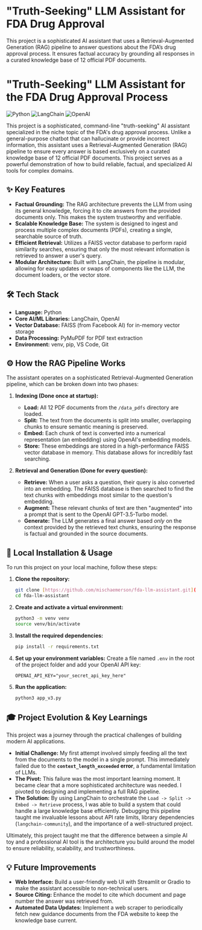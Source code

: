# "Truth-Seeking" LLM Assistant for FDA Drug Approval

This project is a sophisticated AI assistant that uses a Retrieval-Augmented Generation (RAG) pipeline to answer questions about the FDA’s drug approval process. It ensures factual accuracy by grounding all responses in a curated knowledge base of 12 official PDF documents.


# "Truth-Seeking" LLM Assistant for the FDA Drug Approval Process

![Python](https://img.shields.io/badge/Python-3.11+-blue.svg)
![LangChain](https://img.shields.io/badge/LangChain-0.2-green.svg)
![OpenAI](https://img.shields.io/badge/OpenAI-GPT--3.5--Turbo-purple.svg)

This project is a sophisticated, command-line "truth-seeking" AI assistant specialized in the niche topic of the FDA's drug approval process. Unlike a general-purpose chatbot that can hallucinate or provide incorrect information, this assistant uses a Retrieval-Augmented Generation (RAG) pipeline to ensure every answer is based exclusively on a curated knowledge base of 12 official PDF documents. This project serves as a powerful demonstration of how to build reliable, factual, and specialized AI tools for complex domains.

## ✨ Key Features

* **Factual Grounding:** The RAG architecture prevents the LLM from using its general knowledge, forcing it to cite answers from the provided documents only. This makes the system trustworthy and verifiable.
* **Scalable Knowledge Base:** The system is designed to ingest and process multiple complex documents (PDFs), creating a single, searchable source of truth.
* **Efficient Retrieval:** Utilizes a FAISS vector database to perform rapid similarity searches, ensuring that only the most relevant information is retrieved to answer a user's query.
* **Modular Architecture:** Built with LangChain, the pipeline is modular, allowing for easy updates or swaps of components like the LLM, the document loaders, or the vector store.

## 🛠️ Tech Stack

* **Language:** Python
* **Core AI/ML Libraries:** LangChain, OpenAI
* **Vector Database:** FAISS (from Facebook AI) for in-memory vector storage
* **Data Processing:** PyMuPDF for PDF text extraction
* **Environment:** venv, pip, VS Code, Git

## ⚙️ How the RAG Pipeline Works

The assistant operates on a sophisticated Retrieval-Augmented Generation pipeline, which can be broken down into two phases:

1.  **Indexing (Done once at startup):**
    * **Load:** All 12 PDF documents from the `/data_pdfs` directory are loaded.
    * **Split:** The text from the documents is split into smaller, overlapping chunks to ensure semantic meaning is preserved.
    * **Embed:** Each chunk of text is converted into a numerical representation (an embedding) using OpenAI's embedding models.
    * **Store:** These embeddings are stored in a high-performance FAISS vector database in memory. This database allows for incredibly fast searching.

2.  **Retrieval and Generation (Done for every question):**
    * **Retrieve:** When a user asks a question, their query is also converted into an embedding. The FAISS database is then searched to find the text chunks with embeddings most similar to the question's embedding.
    * **Augment:** These relevant chunks of text are then "augmented" into a prompt that is sent to the OpenAI GPT-3.5-Turbo model.
    * **Generate:** The LLM generates a final answer based *only* on the context provided by the retrieved text chunks, ensuring the response is factual and grounded in the source documents.

## 🚀 Local Installation & Usage

To run this project on your local machine, follow these steps:

1.  **Clone the repository:**
    ```bash
    git clone [https://github.com/mischaemerson/fda-llm-assistant.git](https://github.com/mischaemerson/fda-llm-assistant.git)
    cd fda-llm-assistant
    ```

2.  **Create and activate a virtual environment:**
    ```bash
    python3 -m venv venv
    source venv/bin/activate
    ```

3.  **Install the required dependencies:**
    ```bash
    pip install -r requirements.txt
    ```

4.  **Set up your environment variables:**
    Create a file named `.env` in the root of the project folder and add your OpenAI API key:
    ```
    OPENAI_API_KEY="your_secret_api_key_here"
    ```

5.  **Run the application:**
    ```bash
    python3 app_v3.py
    ```

## 🎓 Project Evolution & Key Learnings

This project was a journey through the practical challenges of building modern AI applications.

* **Initial Challenge:** My first attempt involved simply feeding all the text from the documents to the model in a single prompt. This immediately failed due to the **`context_length_exceeded` error**, a fundamental limitation of LLMs.
* **The Pivot:** This failure was the most important learning moment. It became clear that a more sophisticated architecture was needed. I pivoted to designing and implementing a full RAG pipeline.
* **The Solution:** By using LangChain to orchestrate the `Load -> Split -> Embed -> Retrieve` process, I was able to build a system that could handle a large knowledge base efficiently. Debugging this pipeline taught me invaluable lessons about API rate limits, library dependencies (`langchain-community`), and the importance of a well-structured project.

Ultimately, this project taught me that the difference between a simple AI toy and a professional AI tool is the architecture you build around the model to ensure reliability, scalability, and trustworthiness.

## 💡 Future Improvements

* **Web Interface:** Build a user-friendly web UI with Streamlit or Gradio to make the assistant accessible to non-technical users.
* **Source Citing:** Enhance the model to cite which document and page number the answer was retrieved from.
* **Automated Data Updates:** Implement a web scraper to periodically fetch new guidance documents from the FDA website to keep the knowledge base current.